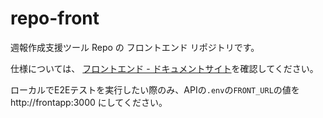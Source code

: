# repo-front

週報作成支援ツール Repo の フロントエンド リポジトリです。

仕様については、 [フロントエンド - ドキュメントサイト](https://2022-aiit-oikawa-pbl.github.io/repo-front-docs/)を確認してください。

ローカルでE2Eテストを実行したい際のみ、APIの`.env`の`FRONT_URL`の値を http://frontapp:3000 にしてください。
